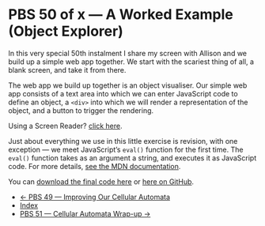# PBS 50 of x — A Worked Example (Object Explorer)

In this very special 50th instalment I share my screen with Allison and we build up a simple web app together. We start with the scariest thing of all, a blank screen, and take it from there.

The web app we build up together is an object visualiser. Our simple web app consists of a text area into which we can enter JavaScript code to define an object, a `<div>` into which we will render a representation of the object, and a button to trigger the rendering.

Using a Screen Reader? [click here](https://youtu.be/4_U1GASpOuc).

Just about everything we use in this little exercise is revision, with one exception — we meet JavaScript’s `eval()` function for the first time. The `eval()` function takes as an argument a string, and executes it as JavaScript code. For more details, [see the MDN documentation](https://developer.mozilla.org/en-US/docs/Web/JavaScript/Reference/Global_Objects/eval).

You can [download the final code here](https://www.bartbusschots.ie/s/wp-content/uploads/2018/02/pbs50.zip) or [here on GitHub](https://cdn.jsdelivr.net/gh/bbusschots/pbs-resources/instalmentZips/pbs50.zip).

 - [← PBS 49 — Improving Our Cellular Automata](pbs49)
 - [Index](index)
 - [PBS 51 — Cellular Automata Wrap-up →](pbs51)
